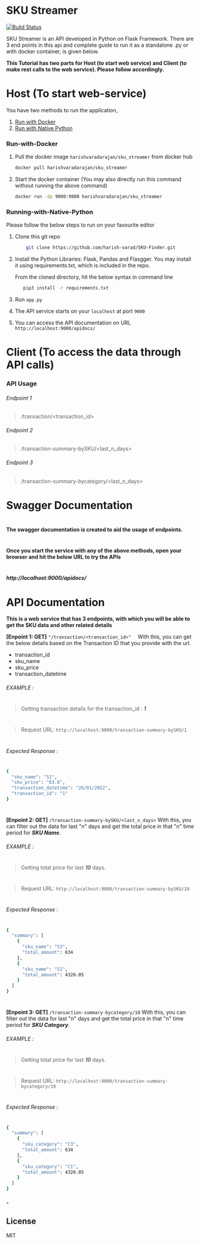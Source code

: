 # SKU Streamer

[![Build Status](https://travis-ci.org/joemccann/dillinger.svg?branch=master)](https://github.com/harish-varad/SKU-Finder)

SKU Streamer is an API developed in Python on Flask Framework. 
There are 3 end points in this api and complete guide to run it as a standalone .py or with docker container, is given below.

**This Tutorial has two parts for Host (to start web service) and Client (to make rest calls to the web service). Please follow accordingly.**



# Host (To start web-service)
You have two methods to run the application,

1. [Run with Docker](#Run-with-Docker)
2. [Run with Native Python](#Run-with-Native-Python)

### Run-with-Docker

1. Pull the docker image `harishvaradarajan/sku_streamer` from docker hub
    ```sh
    docker pull harishvaradarajan/sku_streamer
    ```
    
2. Start the docker container (You may also directly run this command without running the above command)
    ```sh
    docker run -dp 9000:9000 harishvaradarajan/sku_streamer
    ```


### Running-with-Native-Python

Please follow the below steps to run on your favourite editor 
1. Clone this git repo
    ```sh
        git clone https://github.com/harish-varad/SKU-Finder.git
    ```
    
2. Install the Python Libraries: Flask, Pandas and Flasgger. 
    You may install it using requirements.txt, which is included in the repo.
    
    From the cloned directory, hit the below syntax in command line
     ```sh
        pip3 install -r requirements.txt
    ```
3. Run `app.py`
4. The API service starts on your `localhost` at port `9000`
5. You can access the API documentation on URL `http://localhost:9000/apidocs/`



# Client (To access the data through API calls)

### API Usage
###### Endpoint 1
> /transaction/<transaction_id>

###### Endpoint 2
> /transaction-summary-bySKU/<last_n_days>

###### Endpoint 3
> /transaction-summary-bycategory/<last_n_days>

# Swagger Documentation
#
**The swagger documentation is created to aid the usage of endpoints.**
#
**Once you start the service with any of the above methods, open your browser and hit the below URL to try the APIs**
#
***http://localhost:9000/apidocs/***
#
#
# API Documentation

**This is a web service that has 3 endpoints, with which you will be able to get the SKU data and other related details**

**[Enpoint 1: GET]** `"/transaction/<transaction_id>"  `
With this, you can get the  below details based on the Transaction ID that you provide with the url.
- transaction_id
- sku_name
- sku_price
- transaction_datetime
###### EXAMPLE :
#
> Getting transaction details for the transaction_id : ***1***
#
> Request URL: `http://localhost:9000/transaction-summary-bySKU/1`
#
###### Expected Response :
#
```sh
{
  "sku_name": "S1",
  "sku_price": "63.8",
  "transaction_datetime": "26/01/2022",
  "transaction_id": "1"
}
```
#
#
**[Enpoint 2: GET]** `/transaction-summary-bySKU/<last_n_days>` 
With this, you can filter out the data for last "n" days and get the total price in that "n" time period for  ***SKU Name***.

###### EXAMPLE :
#
> Getting total price for last ***10*** days.
#
> Request URL: `http://localhost:9000/transaction-summary-bySKU/10`
#
###### Expected Response :
#
```sh
{
  "summary": [
    {
      "sku_name": "S3",
      "total_amount": 634
    },
    {
      "sku_name": "S1",
      "total_amount": 4320.05
    }
  ]
}
```
#
#
**[Enpoint 3: GET]** `/transaction-summary-bycategory/10` 
With this, you can filter out the data for last "n" days and get the total price in that "n" time period for  ***SKU Category***.

###### EXAMPLE :
#
> Getting total price for last ***10*** days.
#
>  Request URL: `http://localhost:9000/transaction-summary-bycategory/10`
#
###### Expected Response :
#
```sh
{
  "summary": [
    {
      "sku_category": "C3",
      "total_amount": 634
    },
    {
      "sku_category": "C1",
      "total_amount": 4320.05
    }
  ]
}
```


#### -

## License
MIT
